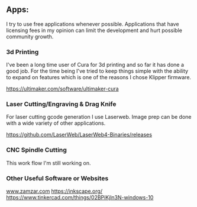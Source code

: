 ## Apps:
I try to use free applications whenever possible.  Applications that have licensing fees in my opinion can limit the development and hurt possible community growth.

### 3d Printing
I've been a long time user of Cura for 3d printing and so far it has done a good job.  For the time being I've tried to keep things simple with the ability to expand on features which is one of the reasons I chose Klipper firmware.  

https://ultimaker.com/software/ultimaker-cura

### Laser Cutting/Engraving & Drag Knife
For laser cutting gcode generation I use Laserweb.  Image prep can be done with a wide variety of other applications.

https://github.com/LaserWeb/LaserWeb4-Binaries/releases

### CNC Spindle Cutting
This work flow I'm still working on.  

### Other Useful Software or Websites
www.zamzar.com
https://inkscape.org/
https://www.tinkercad.com/things/02BPiKjln3N-windows-10


